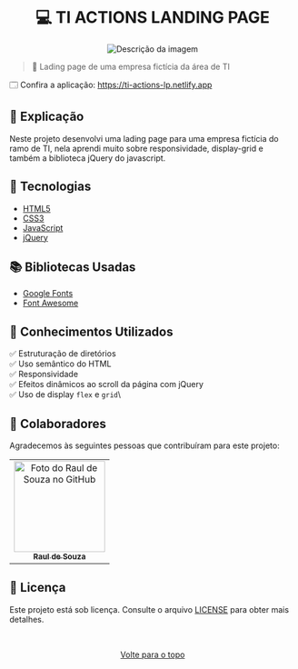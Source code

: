 <h1 align="center">💻 TI ACTIONS LANDING PAGE</h1>

<div align="center">
  <img src="https://www.acheicampos.com.br/uploads/advertiser/default_anunciante_thumbnail.png" alt="Descrição da imagem">
</div>

> 🔎 Lading page de uma empresa fictícia da área de TI

🗔 Confira a aplicação: https://ti-actions-lp.netlify.app<br>

## 📄 Explicação

Neste projeto desenvolvi uma lading page para uma empresa fictícia do ramo de TI, nela aprendi muito sobre responsividade, display-grid e também a biblioteca jQuery do javascript.

## 🚀 Tecnologias

- [HTML5](https://pt.wikipedia.org/wiki/HTML5)
- [CSS3](https://developer.mozilla.org/pt-BR/docs/Web/CSS)
- [JavaScript](https://developer.mozilla.org/pt-BR/docs/Web/JavaScript)
- [jQuery](https://jquery.com/)

## 📚 Bibliotecas Usadas

- [Google Fonts](https://fonts.google.com/)
- [Font Awesome](https://fontawesome.com/)

## 📔 Conhecimentos Utilizados

✅ Estruturação de diretórios\
✅ Uso semântico do HTML\
✅ Responsividade\
✅ Efeitos dinâmicos ao scroll da página com jQuery\
✅ Uso de display `flex` e `grid`\

## 🤝 Colaboradores

Agradecemos às seguintes pessoas que contribuíram para este projeto:

<table>
  <tr>
    <td align="center">
      <a href="#">
        <img src="https://github.com/r4ulzito.png" width="160px;" alt="Foto do Raul de Souza no GitHub"/><br>
        <sub>
          <b>Raul de Souza</b>
        </sub>
      </a>
    </td>
  </tr>
</table>

## 📝 Licença

Este projeto está sob licença. Consulte o arquivo [LICENSE](LICENSE.md) para obter mais detalhes.

&#xa0;

<div align="center">
  <a href="#top">Volte para o topo</a>
</div>
